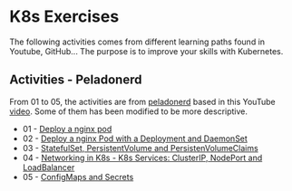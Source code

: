 # K8s Exercises

The following activities comes from different learning paths found in Youtube, GitHub... The purpose is to improve your skills with Kubernetes.

## Activities - Peladonerd

From 01 to 05, the activities are from [peladonerd](https://github.com/pablokbs/peladonerd/tree/master/kubernetes/35) based in this YouTube [video](https://www.youtube.com/watch?v=DCoBcpOA7W4). Some of them has been modified to be more descriptive.

* 01 - [Deploy a nginx pod](./01/README.md)
* 02 - [Deploy a nginx Pod with a Deployment and DaemonSet](./02/README.md)
* 03 - [StatefulSet, PersistentVolume and PersistenVolumeClaims](./03/README.md)
* 04 - [Networking in K8s - K8s Services: ClusterIP, NodePort and LoadBalancer](./04/README.md)
* 05 - [ConfigMaps and Secrets](./05/README.md)